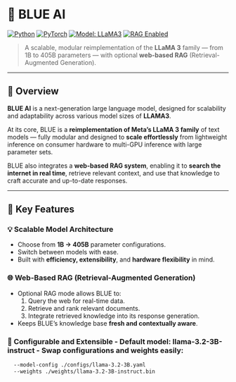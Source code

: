 # 🔷 BLUE AI

[![Python](https://img.shields.io/badge/Python-3.10+-blue.svg)](https://www.python.org/)
[![PyTorch](https://img.shields.io/badge/PyTorch-2.7.1%2Bcu128-orange.svg)](https://pytorch.org/)
[![Model: LLaMA3](https://img.shields.io/badge/Model-LLAMA3-informational.svg)](https://ai.meta.com/llama/)
[![RAG Enabled](https://img.shields.io/badge/RAG-Enabled-success.svg)](#retrieval-augmented-generation)

> A scalable, modular reimplementation of the **LLaMA 3** family — from 1B to 405B parameters — with optional **web-based RAG** (Retrieval-Augmented Generation).

---

## 🚀 Overview

**BLUE AI** is a next-generation large language model, designed for scalability and adaptability across various model sizes of **LLAMA3**.

At its core, BLUE is a **reimplementation of Meta’s LLaMA 3 family** of text models — fully modular and designed to **scale effortlessly** from lightweight inference on consumer hardware to multi-GPU inference with large parameter sets.

BLUE also integrates a **web-based RAG system**, enabling it to **search the internet in real time**, retrieve relevant context, and use that knowledge to craft accurate and up-to-date responses.

---

## 🧠 Key Features

### 💡 Scalable Model Architecture
- Choose from **1B → 405B** parameter configurations.
- Switch between models with ease.
- Built with **efficiency, extensibility**, and **hardware flexibility** in mind.

### 🌐 Web-Based RAG (Retrieval-Augmented Generation)
- Optional RAG mode allows BLUE to:
  1. Query the web for real-time data.  
  2. Retrieve and rank relevant documents.  
  3. Integrate retrieved knowledge into its response generation.
- Keeps BLUE’s knowledge base **fresh and contextually aware**.

### 🧩 Configurable and Extensible - Default model: llama-3.2-3B-instruct - Swap configurations and weights easily:
```bash
  --model-config ./configs/llama-3.2-3B.yaml
  --weights ./weights/llama-3.2-3B-instruct.bin
